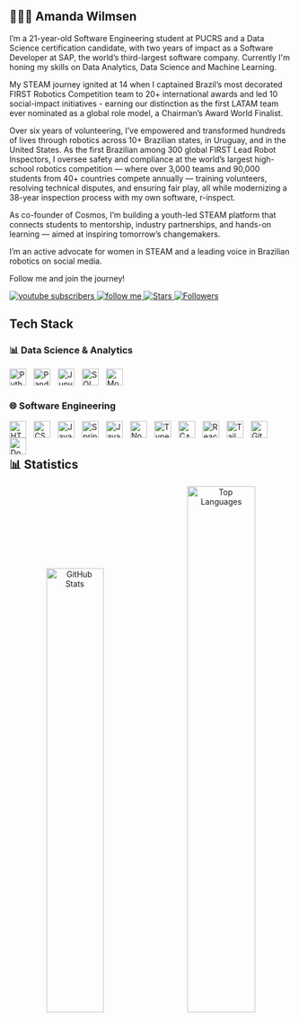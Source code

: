 ## 👩🏼‍💻 Amanda Wilmsen

I’m a 21-year-old Software Engineering student at PUCRS and a Data Science certification candidate, with two years of impact as a Software Developer at SAP, the world’s third-largest software company. Currently I'm honing my skills on Data Analytics, Data Science and Machine Learning. 

My STEAM journey ignited at 14 when I captained Brazil’s most decorated FIRST Robotics Competition team to 20+ international awards and led 10 social-impact initiatives - earning our distinction as the first LATAM team ever nominated as a global role model, a Chairman’s Award World Finalist.

Over six years of volunteering, I’ve empowered and transformed hundreds of lives through robotics across 10+ Brazilian states, in Uruguay, and in the United States. As the first Brazilian among 300 global FIRST Lead Robot Inspectors, I oversee safety and compliance at the world’s largest high-school robotics competition — where over 3,000 teams and 90,000 students from 40+ countries compete annually — training volunteers, resolving technical disputes, and ensuring fair play, all while modernizing a 38-year inspection process with my own software, r-inspect.

As co-founder of Cosmos, I’m building a youth-led STEAM platform that connects students to mentorship, industry partnerships, and hands-on learning — aimed at inspiring tomorrow’s changemakers. 

I’m an active advocate for women in STEAM and a leading voice in Brazilian robotics on social media.

Follow me and join the journey!

<p align="left">
    <a href="https://www.youtube.com/channel/UCMpmwptZbxy6QKgMGXih2Ng">
        <img 
            alt="youtube subscribers" 
            title="Subscribe!" 
            src="https://custom-icon-badges.demolab.com/youtube/channel/subscribers/UCMpmwptZbxy6QKgMGXih2Ng?color=%23E05D44&label=Subscribe&logo=video&logoColor=white&style=for-the-badge&labelColor=CE4630"
        />
    </a>
    <a href="https://linktr.ee/amandacwilmsen">
        <img 
            alt="follow me"
            title="Follow me!" 
            src="https://img.shields.io/badge/Follow-2.5k-%23E1AD0E?style=for-the-badge&labelColor=C79600&logo=instagram&logoColor=white"
        />
    </a> 
    <a href="https://github.com/amandacwilmsen?tab=repositories&sort=stargazers">
        <img 
            alt="Stars"
            title="GitHub Stars" 
            src="https://custom-icon-badges.demolab.com/github/stars/amandacwilmsen?color=55960c&style=for-the-badge&labelColor=488207&logo=star&label=Stars"
        />
    </a>
    <a href="https://github.com/Larissakich?tab=followers">
        <img 
            alt="Followers" 
            title="Follow me on GitHub!" 
            src="https://custom-icon-badges.demolab.com/github/followers/amandacwilmsen?color=236ad3&labelColor=1155ba&style=for-the-badge&logo=github&label=Followers&logoColor=white"
        />
    </a>
</p>

## Tech Stack

### 📊 Data Science & Analytics
<img 
    align="left" 
    alt="Python" 
    title="Python"
    width="30px" 
    style="padding-right: 10px;" 
    src="https://cdn.jsdelivr.net/gh/devicons/devicon@latest/icons/python/python-original.svg" 
/>
<img 
    align="left" 
    alt="Pandas" 
    title="Pandas"
    width="30px" 
    style="padding-right: 10px;" 
    src="https://cdn.jsdelivr.net/gh/devicons/devicon@latest/icons/pandas/pandas-original.svg" 
/>
<img 
    align="left" 
    alt="Jupyter" 
    title="Jupyter"
    width="30px" 
    style="padding-right: 10px;" 
    src="https://cdn.jsdelivr.net/gh/devicons/devicon@latest/icons/jupyter/jupyter-original.svg" 
/>
<img 
    align="left" 
    alt="SQL" 
    title="SQL"
    width="30px" 
    style="padding-right: 10px;" 
    src="https://cdn.jsdelivr.net/gh/devicons/devicon@latest/icons/sqldeveloper/sqldeveloper-original.svg" 
/>
<img 
    align="left" 
    alt="MongoDB" 
    title="MongoDB"
    width="30px" 
    style="padding-right: 10px;" 
    src="https://cdn.jsdelivr.net/gh/devicons/devicon@latest/icons/mongodb/mongodb-original.svg" 
/>
<br/>
<br/>

### 🌐 Software Engineering
<img 
    align="left" 
    alt="HTML"
    title="HTML" 
    width="30px" 
    style="padding-right: 10px;" 
    src="https://cdn.jsdelivr.net/gh/devicons/devicon@latest/icons/html5/html5-original.svg" 
/>
<img 
    align="left" 
    alt="CSS" 
    title="CSS"
    width="30px" 
    style="padding-right: 10px;" 
    src="https://cdn.jsdelivr.net/gh/devicons/devicon@latest/icons/css3/css3-original.svg" 
/>
<img 
    align="left" 
    alt="Java" 
    title="Java"
    width="30px" 
    style="padding-right: 10px;" 
    src="https://cdn.jsdelivr.net/gh/devicons/devicon@latest/icons/java/java-original.svg" 
/>
<img 
    align="left" 
    alt="Spring" 
    title="Spring"
    width="30px" 
    style="padding-right: 10px;" 
    src="https://cdn.jsdelivr.net/gh/devicons/devicon@latest/icons/spring/spring-original.svg" 
/>
<img 
    align="left" 
    alt="JavaScript" 
    title="JavaScript"
    width="30px" 
    style="padding-right: 10px;" 
    src="https://cdn.jsdelivr.net/gh/devicons/devicon@latest/icons/javascript/javascript-original.svg" 
/>
<img 
    align="left" 
    alt="NodeJS" 
    title="NodeJS"
    width="30px" 
    style="padding-right: 10px;" 
    src="https://cdn.jsdelivr.net/gh/devicons/devicon@latest/icons/nodejs/nodejs-original.svg" 
/>
<img 
    align="left" 
    alt="TypeScript"
    title="TypeScript" 
    width="30px" 
    style="padding-right: 10px;" 
    src="https://cdn.jsdelivr.net/gh/devicons/devicon@latest/icons/typescript/typescript-original.svg" 
/>
<img 
    align="left" 
    alt="C++"
    title="C++" 
    width="30px" 
    style="padding-right: 10px;" 
    src="https://cdn.jsdelivr.net/gh/devicons/devicon@latest/icons/cplusplus/cplusplus-original.svg" 
/>
<img 
    align="left" 
    alt="React"
    title="React" 
    width="30px" 
    style="padding-right: 10px;" 
    src="https://cdn.jsdelivr.net/gh/devicons/devicon@latest/icons/react/react-original.svg" 
/>
<img 
    align="left" 
    alt="Tailwind" 
    title="Tailwind"
    width="30px" 
    style="padding-right: 10px;" 
    src="https://cdn.jsdelivr.net/gh/devicons/devicon@latest/icons/tailwindcss/tailwindcss-original.svg" 
/>
<img 
    align="left" 
    alt="Git" 
    title="Git"
    width="30px" 
    style="padding-right: 10px;" 
    src="https://cdn.jsdelivr.net/gh/devicons/devicon@latest/icons/git/git-original.svg" 
/>
<img 
    align="left" 
    alt="Docker" 
    title="Docker"
    width="30px" 
    style="padding-right: 10px;" 
    src="https://cdn.jsdelivr.net/gh/devicons/devicon@latest/icons/docker/docker-original.svg" 
/>

<br/>
<br/>

## 📊 Statistics

<p align="center">
  <img
    src="https://github-readme-stats.vercel.app/api?username=amandacwilmsen&show_icons=true&theme=tokyonight&include_all_commits=true&locale=pt-br"
    alt="GitHub Stats"
    width="45%"
    style="margin-right: 10px;"
  />
  <img
    src="https://github-readme-stats.vercel.app/api/top-langs/?username=amandacwilmsen&theme=tokyonight&layout=compact&custom_title=Tecnologias&langs_count=9"
    alt="Top Languages"
    width="49%"
    style="margin-left: 10px;"
  />
</p>